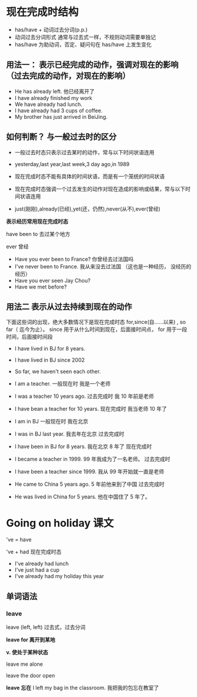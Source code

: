 # 现在完成时结构

- has/have + 动词过去分词(p.p.)
- 动词过去分词形式 通常与过去式一样，不规则动词需要单独记
- has/have 为助动词，否定、疑问句在 has/have 上发生变化

## 用法一： 表示已经完成的动作，强调对现在的影响 （过去完成的动作，对现在的影响）

- He has already left. 他已经离开了
- I have already finished my work
- We have already had lunch.
- I have already had 3 cups of coffee.
- My brother has just arrived in BeiJing.

## 如何判断？ 与一般过去时的区分

- 一般过去时态只表示过去某时的动作，常与以下时间状语连用
- yesterday,last year,last week,3 day ago,in 1989

- 现在完成时态不能有具体的时间状语，而是有一个笼统的时间状语
- 现在完成时态强调一个过去发生的动作对现在造成的影响或结果，常与以下时间状语连用
- just(刚刚),already(已经),yet(还，仍然),never(从不),ever(曾经)

**表示经历常用现在完成时态**

have been to 去过某个地方

ever 曾经

- Have you ever been to France? 你曾经去过法国吗
- I've never been to France. 我从来没去过法国 （这也是一种经历， 没经历的经历）
- Have you ever seen Jay Chou?
- Have we met before?

## 用法二 表示从过去持续到现在的动作

下面这些词的出现，绝大多数情况下是现在完成时态
for,since(自……以来) , so far（ 迄今为止）。
since 用于从什么时间到现在，后面接时间点， for 用于一段时间，后面接时间段

- I have lived in BJ for 8 years.
- I have lived in BJ since 2002
- So far, we haven't seen each other.

- I am a teacher. 一般现在时 我是一个老师
- I was a teacher 10 years ago. 过去完成时 我 10 年前是老师
- I have bean a teacher for 10 years. 现在完成时 我当老师 10 年了

- I am in BJ 一般现在时 我在北京
- I was in BJ last year. 我去年在北京 过去完成时
- I have been in BJ for 8 years. 我在北京 8 年了 现在完成时

- I became a teacher in 1999. 99 年我成为了一名老师。 过去完成时
- I have been a teacher since 1999. 我从 99 年开始就一直是老师
- He came to China 5 years ago. 5 年前他来到了中国 过去完成时
- He was lived in China for 5 years. 他在中国住了 5 年了。

# Going on holiday 课文

've = have

've + had 现在完成时态

- I've already had lunch
- I've just had a cup
- I've already had my holiday this year

## 单词语法

### leave

leave (left, left) 过去式，过去分词

**leave for 离开到某地**

**v. 使处于某种状态**

leave me alone

leave the door open

**leave 忘在**
I left my bag in the classroom. 我把我的包忘在教室了

